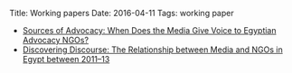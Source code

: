 Title: Working papers
Date: 2016-04-11
Tags: working paper

- [Sources of Advocacy: When Does the Media Give Voice to Egyptian Advocacy NGOs?](https://www.andrewheiss.com/files/research/2014-heiss-rogerson-sources.pdf)
- [Discovering Discourse: The Relationship between Media and NGOs in Egypt between 2011–13](https://www.andrewheiss.com/files/research/2014-heiss-rogerson-discourse.pdf)
